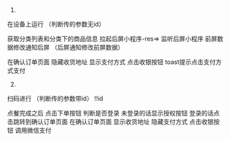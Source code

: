 1.
  在设备上运行 （判断传的参数无id）
  
  获取分类列表和分类下的商品信息
  拉起后屏小程序-res=> 监听后屏小程序
  前屏数据修改通知后屏  （后屏通知修改前屏数据）

  在确认订单页面 
                隐藏收货地址 显示支付方式
                点击收银按钮 toast提示点击支付方式支付

  


2.
  扫码进行 （判断传的参数带id） !!id

  点餐完成之后 
  点击下单按钮  判断是否登录 未登录的话显示授权按钮
                           登录的话点击跳转到确认订单页面
  在确认订单页面
                 显示收货地址 隐藏支付方式
                 点击收银按钮 调用微信支付



